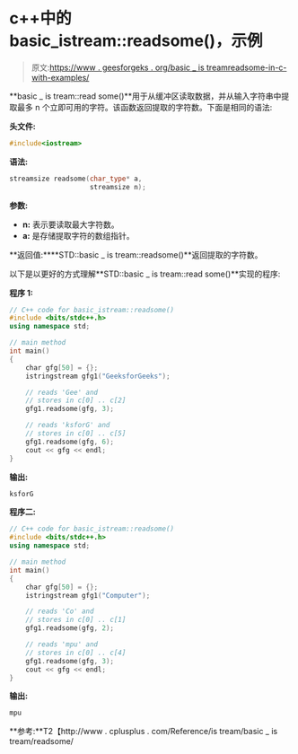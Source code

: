 # c++中的 basic_istream::readsome()，示例

> 原文:[https://www . geesforgeks . org/basic _ is treamreadsome-in-c-with-examples/](https://www.geeksforgeeks.org/basic_istreamreadsome-in-c-with-examples/)

**basic _ is tream::read some()**用于从缓冲区读取数据，并从输入字符串中提取最多 n 个立即可用的字符。该函数返回提取的字符数。下面是相同的语法:

**头文件:**

```cpp
#include<iostream>

```

**语法:**

```cpp
streamsize readsome(char_type* a,
                    streamsize n);

```

**参数:**

*   **n:** 表示要读取最大字符数。
*   **a:** 是存储提取字符的数组指针。

**返回值:****STD::basic _ is tream::readsome()**返回提取的字符数。

以下是以更好的方式理解**STD::basic _ is tream::read some()**实现的程序:

**程序 1:**

```cpp
// C++ code for basic_istream::readsome()
#include <bits/stdc++.h>
using namespace std;

// main method
int main()
{
    char gfg[50] = {};
    istringstream gfg1("GeeksforGeeks");

    // reads 'Gee' and
    // stores in c[0] .. c[2]
    gfg1.readsome(gfg, 3);

    // reads 'ksforG' and
    // stores in c[0] .. c[5]
    gfg1.readsome(gfg, 6);
    cout << gfg << endl;
}
```

**输出:**

```cpp
ksforG

```

**程序二:**

```cpp
// C++ code for basic_istream::readsome()
#include <bits/stdc++.h>
using namespace std;

// main method
int main()
{
    char gfg[50] = {};
    istringstream gfg1("Computer");

    // reads 'Co' and
    // stores in c[0] .. c[1]
    gfg1.readsome(gfg, 2);

    // reads 'mpu' and
    // stores in c[0] .. c[4]
    gfg1.readsome(gfg, 3);
    cout << gfg << endl;
}
```

**输出:**

```cpp
mpu

```

**参考:**T2【http://www . cplusplus . com/Reference/is tream/basic _ is tream/readsome/